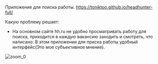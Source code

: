 Приложение для поиска работы. https://toniktoo.github.io/headhunter-full/

Какую проблему решает:
 - На основном сайте hh.ru не удобно просматривать работу для поиска, приходится в каждую вакансию заходить и смотреть, что написано.
   В этом приложении для приска работы удобный интерфейс(Это мое субъективное мнение).

 
 ![zoom_0](https://user-images.githubusercontent.com/46635218/88360721-71ae2400-cd7f-11ea-81ba-47963e1fd10a.gif)


